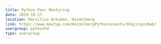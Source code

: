 ```yaml
---
title: Python Peer Mentoring
date: 2019-10-17
location: Marsilius-Arkaden, Heidelberg
link: https://www.meetup.com/HeidelbergPython/events/khqjcnyznbwb/
usergroup: pythonhd
type: usergroup
---
```

